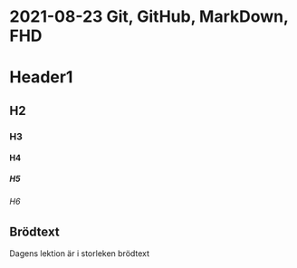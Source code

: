 # 2021-08-23 Git, GitHub, MarkDown, FHD

# Header1
## H2
### H3
#### H4
##### H5
###### H6

## Brödtext

 Dagens lektion är i storleken brödtext

